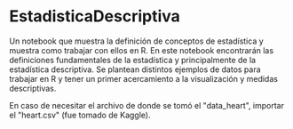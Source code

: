 # EstadisticaDescriptiva
Un notebook que muestra la definición de conceptos de estadística y muestra como trabajar con ellos en R.
En este notebook encontrarán las definiciones fundamentales de la estadística y principalmente de la estadística descriptiva. 
Se plantean distintos ejemplos de datos para trabajar en R y tener un primer acercamiento a la visualización y medidas descriptivas. 

En caso de necesitar el archivo de donde se tomó el "data_heart", importar el "heart.csv" (fue tomado de Kaggle).
